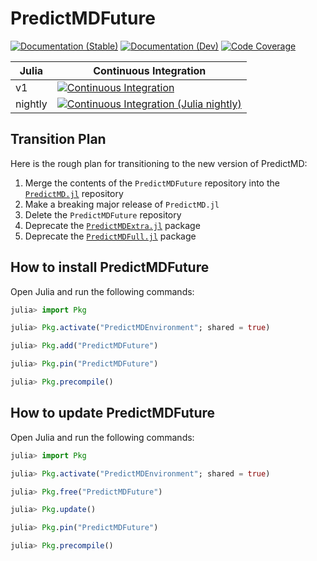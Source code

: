 # PredictMDFuture

[![Documentation (Stable)][docs-stable-img]][docs-stable-url]
[![Documentation (Dev)][docs-dev-img]][docs-dev-url]
[![Code Coverage][codecov-img]][codecov-url]

| Julia   | Continuous Integration                                                                  |
| ------- | --------------------------------------------------------------------------------------- |
| v1      | [![Continuous Integration][ci-img]][ci-url]                                             |
| nightly | [![Continuous Integration (Julia nightly)][ci-julia-nightly-img]][ci-julia-nightly-url] |

[docs-stable-img]: https://img.shields.io/badge/docs-stable-blue.svg "Documentation (Stable)"
[docs-dev-img]: https://img.shields.io/badge/docs-dev-blue.svg "Documentation (Dev)"
[codecov-img]: https://codecov.io/gh/bcbi/PredictMDFuture.jl/branch/master/graph/badge.svg "Code Coverage"
[ci-img]: https://github.com/bcbi/PredictMDFuture.jl/actions/workflows/ci.yml/badge.svg "Continuous Integration"
[ci-julia-nightly-img]: https://github.com/bcbi/PredictMDFuture.jl/actions/workflows/ci_julia_nightly.yml/badge.svg "Continuous Integration (Julia nightly)"

[docs-stable-url]: https://docs.bcbi.brown.edu/PredictMDFuture.jl/stable/
[docs-dev-url]: https://docs.bcbi.brown.edu/PredictMDFuture.jl/dev/
[codecov-url]: https://codecov.io/gh/bcbi/PredictMDFuture.jl
[ci-url]: https://github.com/bcbi/PredictMDFuture.jl/actions/workflows/ci.yml
[ci-julia-nightly-url]: https://github.com/bcbi/PredictMDFuture.jl/actions/workflows/ci_julia_nightly.yml

## Transition Plan

Here is the rough plan for transitioning to the new version of PredictMD:
1. Merge the contents of the `PredictMDFuture` repository into the [`PredictMD.jl`](https://github.com/bcbi/PredictMD.jl) repository
2. Make a breaking major release of `PredictMD.jl`
3. Delete the `PredictMDFuture` repository
5. Deprecate the [`PredictMDExtra.jl`](https://github.com/bcbi/PredictMDExtra.jl) package
6. Deprecate the [`PredictMDFull.jl`](https://github.com/bcbi/PredictMDFull.jl) package

## How to install PredictMDFuture

Open Julia and run the following commands:
```julia
julia> import Pkg

julia> Pkg.activate("PredictMDEnvironment"; shared = true)

julia> Pkg.add("PredictMDFuture")

julia> Pkg.pin("PredictMDFuture")

julia> Pkg.precompile()
```

## How to update PredictMDFuture

Open Julia and run the following commands:
```julia
julia> import Pkg

julia> Pkg.activate("PredictMDEnvironment"; shared = true)

julia> Pkg.free("PredictMDFuture")

julia> Pkg.update()

julia> Pkg.pin("PredictMDFuture")

julia> Pkg.precompile()
```
